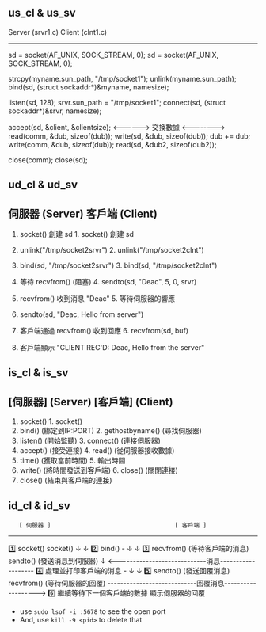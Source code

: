 ## us_cl & us_sv
Server (srvr1.c)                      Client (clnt1.c)
--------------------------------      ---------------------------
sd = socket(AF_UNIX, SOCK_STREAM, 0);  sd = socket(AF_UNIX, SOCK_STREAM, 0);

strcpy(myname.sun_path, "/tmp/socket1");
unlink(myname.sun_path);
bind(sd, (struct sockaddr*)&myname, namesize);

listen(sd, 128);                      srvr.sun_path = "/tmp/socket1";
                                      connect(sd, (struct sockaddr*)&srvr, namesize);

accept(sd, &client, &clientsize);    <------>  交換數據  <-------->
read(comm, &dub, sizeof(dub));        write(sd, &dub, sizeof(dub));
dub += dub;
write(comm, &dub, sizeof(dub));       read(sd, &dub2, sizeof(dub2));

close(comm);                          close(sd);

## ud_cl & ud_sv
   伺服器 (Server)                      客戶端 (Client)
-----------------------------------------------------------
1. socket() 創建 sd                     1. socket() 創建 sd

2. unlink("/tmp/socket2srvr")           2. unlink("/tmp/socket2clnt")

3. bind(sd, "/tmp/socket2srvr")         3. bind(sd, "/tmp/socket2clnt")

4. 等待 recvfrom() (阻塞)               4. sendto(sd, "Deac", 5, 0, srvr)

5. recvfrom() 收到消息 "Deac"           5. 等待伺服器的響應

6. sendto(sd, "Deac, Hello from server") 

7. 客戶端通過 recvfrom() 收到回應       6. recvfrom(sd, buf)
                                       
8. 客戶端顯示 "CLIENT REC'D: Deac, Hello from the server"

## is_cl & is_sv
  [伺服器] (Server)                     [客戶端] (Client)
  ----------------------------------------------------------
   1. socket()                         1. socket()
   2. bind()  (綁定到IP:PORT)           2. gethostbyname() (尋找伺服器)
   3. listen() (開始監聽)               3. connect() (連接伺服器)
   4. accept() (接受連接)               4. read() (從伺服器接收數據)
   5. time() (獲取當前時間)              5. 輸出時間
   6. write() (將時間發送到客戶端)        6. close() (關閉連接)
   7. close() (結束與客戶端的連接)

## id_cl & id_sv
       [ 伺服器 ]                                   [ 客戶端 ]
---------------------------------------------------------------
 1️⃣    socket()                                    socket() 
        ↓                                           ↓
 2️⃣    bind()                                      -
        ↓                                           ↓
 3️⃣    recvfrom()  (等待客戶端的消息)                sendto() (發送消息到伺服器)
        ↓  <----------------------------消息-------------------
 4️⃣    處理並打印客戶端的消息                       -
        ↓                                           ↓
 5️⃣    sendto() (發送回覆消息)                     recvfrom() (等待伺服器的回覆)
        ----------------------------回覆消息------------------->
 6️⃣    繼續等待下一個客戶端的數據                   顯示伺服器的回覆

* use `sudo lsof -i :5678` to see the open port
* And, use `kill -9 <pid>` to delete that
